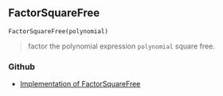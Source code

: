 ## FactorSquareFree 

```
FactorSquareFree(polynomial)
```

> factor the polynomial expression `polynomial` square free.
### Github
* [Implementation of FactorSquareFree](https://github.com/axkr/symja_android_library/blob/master/symja_android_library/matheclipse-core/src/main/java/org/matheclipse/core/builtin/Algebra.java#L2284) 
